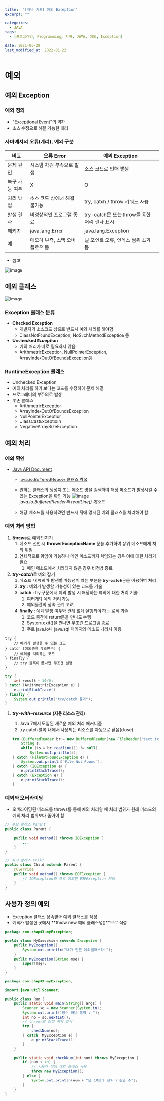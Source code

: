 ```yaml
---
title:  "[자바 기초] 예외 Exception"
excerpt: ""

categories:
  - JAVA
tags:
  - [프로그래밍, Programming, 자바, JAVA, 예외, Exception]
 
date: 2021-06-29
last_modified_at: 2022-01-22
---
```


# 예외

## 예외 Exception

### 예외 정의

- "Exceptional Event"의 약자
- 소스 수정으로 해결 가능한 에러

### 자바에서의 오류(에러), 예외 구분

|비교            |오류 Error                                         |예외 Exception|
|--------------|-------------------------------------------------|------------|
|문제 원인         |시스템 자원 부족으로 발생                                   |소스 코드로 인해 발생|
|복구 가능 여부      |X                                                |O           |
|처리 방법         |소스 코드 상에서 해결 불가능                                 |try, catch / throw 키워드 사용|
|발생 결과         |비정상적인 프로그램 종료                                    |try-catch문 또는 throw를 통한 처리 결과 표시|
|패키지           |java.lang.Error                                  |java.lang.Exception|
|예             |메모리 부족, 스텍 오버플로우 등                               |널 포인트 오류, 인덱스 범위 초과 등|

- 참고 

![image](https://user-images.githubusercontent.com/92344242/150640415-d881ba68-4fc9-4793-bc77-45c5cc7a4702.png)    
    

## 예외 클래스

![image](https://user-images.githubusercontent.com/92344242/150640427-d5d54398-c1b0-487d-b968-fe71a4f9d81d.png)

### **Exception 클래스** 분류

- **Checked Exception**
    - 개발자가 소스코드 상으로 반드시 예외 처리를 해야함
    - ClassNotFoundException, NoSuchMethodException 등
- **Unchecked Exception**
    - 예외 처리가 따로 필요하지 않음
    - ArithmetricException, NullPointerException, ArrayIndexOutOfBoundsException등

### RuntimeException 클래스

- Unchecked Exception
- 예외 처리를 하기 보다는 코드를 수정하여 문제 해결
- 프로그래머의 부주의로 발생
- 후손 클래스
    - ArithmetricException
    - ArrayIndexOutOfBoundsException
    - NullPointerException
    - ClassCastExceptioin
    - NegativeArraySizeException

## 예외 처리

### 예외 확인

- [Java API Document](https://docs.oracle.com/javase/8/docs/api/)
    - [java.io.BufferedReader 클래스 항목](https://docs.oracle.com/javase/8/docs/api/java/io/BufferedReader.html)    
    - 원하는 클래스의 생성자 또는 메소드 명을 검색하여 해당 메소드가 발생시킬 수 있는 Exception을 확인 가능
        ![image](https://user-images.githubusercontent.com/92344242/150640447-e33b3692-0c90-4ad3-8cb0-63f09c7d4fd0.png)        
        *java.io.BufferedReader의 readLine() 메소드*
        
    - 해당 메소드를 사용하려면 반드시 뒤에 명시된 예외 클래스를 처리해야 함

### 예외 처리 방법

1. ***throws***로 예외 던지기
    1. 메소드 선언 시 **throws ExceptionName** 문을 추가하여 상위 메소드에게 처리 위임
    2. 연쇄적으로 위임이 가능하나 메인 메소드까지 위임되는 경우 이에 대한 처리가 필요
        1. 메인 메소드에서 처리되지 않은 경우 비정상 종료  
1. ***try~catch***로 예외 잡기
    1. 메소드 내 예외가 발생할 가능성이 있는 부분을 **try-catch**문을 이용하여 처리
    2. **try** : 예외가 발생할 가능성이 있는 코드를 기술
    3. **catch** : try 구문에서 예외 발생 시 해당하는 예외에 대한 처리 기술
        1. 여러개의 예외 처리 가능
        2. 예외들간의 상속 관계 고려
    4. **finally** : 예외 발생 여부와 관계 없이 실행되야 하는 로직 기술
        1. 코드 중간에 return문을 만나도 수행
        2. System.exit()을 만나면 무조건 프로그램 종료
        3. 주로 java.io나 java.sql 패키지의 메소드 처리시 이용

```
try {
	// 예외가 발생할 수 있는 코드
} catch (예외종류 참조변수) {
	// 예외를 처리하는 코드
} finally {
	// try 블록이 끝나면 무조건 실행
}
```

```java
try {
	int result = 10/0;
} catch (ArithmetricException e) {
	e.printStackTrace()
} finally {
	System.out.println("try/catch 통과");
}
```

1. ***try~with~resource* (자동 리소스 관리)**
    1. Java 7에서 도입된 새로운 예외 처리 매커니즘
    2. try catch 블록 내에서 사용되는 리소스를 자동으로 닫음(close)
    
    ```java
    try (BufferedReader br = new BufferedReader(new FileReader("text.txt"))) {
    	String s;
    	while ((s = br.readline()) != null)
    		System.out.println(s);
    } catch (FileNotFoundException e) {
    	System.out.println("File Not Found");
    } catch (IOException e) {
    	e.printStackTrace();
    } catch (Exception e) {
    	e.printStackTrace();
    }
    ```
    

### 예외와 오버라이딩

- 오버라이딩된 메소드를 throws를 통해 예외 처리할 때 처리 범위가 원래 메소드의 예외 처리 범위보다 좁아야 함

```java
// 부모 클래스 Parent
public class Parent {

	public void method() throws IOException {
		...
	}
}
```

```java
// 자식 클래스 Child
public class Child extends Parent {
	@Override
	public void method() throws EOFException {
		// IOException의 하위 예외인 EOFException 처리
	}
}
```

## 사용자 정의 예외

- Exception 클래스 상속받아 예외 클래스를 작성
- 예외가 발생한 곳에서 **throw new 예외 클래스명()**으로 작성

```java
package com.chap03.myException;

public class MyException extends Exception {
	public MyException() {
		System.out.println("내가 만든 예외클래스다!");
	}
	public MyException(String msg) {
		super(msg);
	}
}
```

```java
package com.chap03.myException;

import java.util.Scanner;

public class Run {
	public static void main(String[] args) {
		Scanner sc = new Scanner(System.in);
		System.out.print("정수 하나 입력 : ");
		int no = sc.nextInt();
		// throws로 던진 예외 잡기
		try {
			checkNum(no);
		} catch (MyException e) {
			e.printStackTrace();
		}
	}

	public static void checkNum(int num) throws MyException {
		if (num < 10) {
			// 사용자 정의 예외 클래스 사용
			throw new MyException();
		} else {
			System.out.println(num + "은 10보다 크거나 같은 수");
		}
	}
}
```
